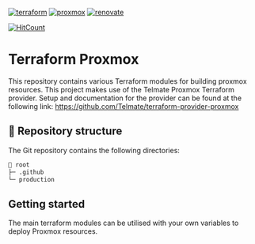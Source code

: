 [![terraform](https://img.shields.io/badge/terraform-purple?style=for-the-badge&logo=terraform)](https://terraform.io/)
[![proxmox](https://img.shields.io/badge/proxmox-orange?style=for-the-badge&logo=proxmox)](https://terraform.io/)
[![renovate](https://img.shields.io/badge/renovate-enabled-brightgreen?style=for-the-badge&logo=renovate)](https://github.com/renovatebot/renovate)

[![HitCount](https://hits.dwyl.com/binary-braids/terraform-proxmox.svg?style=flat-square&show=unique)](http://hits.dwyl.com/binary-braids/terraform-proxmox)

# Terraform Proxmox

This repository contains various Terraform modules for building proxmox resources. This project makes use of the Telmate Proxmox Terraform provider. Setup and documentation for the provider can be found at the following link: https://github.com/Telmate/terraform-provider-proxmox

## 📂 Repository structure

The Git repository contains the following directories:

```sh
📁 root
├─ .github
└─ production
```
## Getting started

The main terraform modules can be utilised with your own variables to deploy Proxmox resources.
